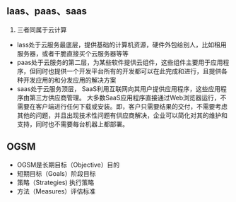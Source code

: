 ##  laas、paas、saas

1.  三者同属于云计算
   + lass处于云服务最底层，提供基础的计算机资源，硬件外包给别人，比如租用服务器，或者干脆直接买个云服务器等等
   + paas处于云服务的第二层，为某些软件提供云组件，这些组件主要用于应用程序，但同时也提供一个开发平台所有的开发都可以在此完成和进行，且提供各种开发应用的和分发应用的解决方案
   + saas处于云服务顶层， SaaS利用互联网向其用户提供应用程序，这些应用程序由第三方供应商管理。 大多数SaaS应用程序直接通过Web浏览器运行，不需要在客户端进行任何下载或安装。即，客户只需要结果的交付，不需要考虑其他的问题，并且出现技术性问题有供应商解决，企业可以简化对其的维护和支持，同时也不需要每台机器上都部署。



## OGSM

+ OGSM是长期目标（Objective）目的
+ 短期目标（Goals）阶段目标
+ 策略（Strategies)  执行策略
+ 方法（Measures）评估标准

